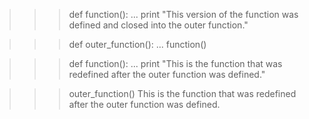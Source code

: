 >>> def function():
...    print "This version of the function was defined and closed into the outer function."

>>> def outer_function():
...    function()

>>> def function():
...    print "This is the function that was redefined after the outer function was defined."

>>> outer_function()
This is the function that was redefined after the outer function was defined.
